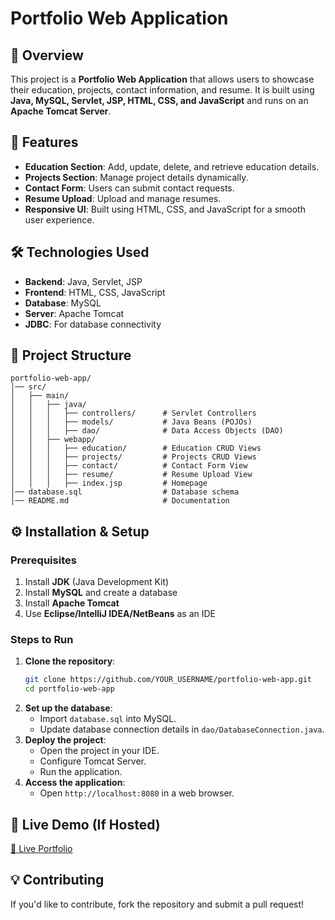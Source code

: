 # Portfolio Web Application

## 📌 Overview
This project is a **Portfolio Web Application** that allows users to showcase their education, projects, contact information, and resume. It is built using **Java, MySQL, Servlet, JSP, HTML, CSS, and JavaScript** and runs on an **Apache Tomcat Server**.

## 🚀 Features
- **Education Section**: Add, update, delete, and retrieve education details.
- **Projects Section**: Manage project details dynamically.
- **Contact Form**: Users can submit contact requests.
- **Resume Upload**: Upload and manage resumes.
- **Responsive UI**: Built using HTML, CSS, and JavaScript for a smooth user experience.

## 🛠️ Technologies Used
- **Backend**: Java, Servlet, JSP
- **Frontend**: HTML, CSS, JavaScript
- **Database**: MySQL
- **Server**: Apache Tomcat
- **JDBC**: For database connectivity

## 📂 Project Structure
```
portfolio-web-app/
│── src/
│   ├── main/
│   │   ├── java/
│   │   │   ├── controllers/      # Servlet Controllers
│   │   │   ├── models/           # Java Beans (POJOs)
│   │   │   ├── dao/              # Data Access Objects (DAO)
│   │   ├── webapp/
│   │   │   ├── education/        # Education CRUD Views
│   │   │   ├── projects/         # Projects CRUD Views
│   │   │   ├── contact/          # Contact Form View
│   │   │   ├── resume/           # Resume Upload View
│   │   │   ├── index.jsp         # Homepage
│── database.sql                  # Database schema
│── README.md                     # Documentation
```

## ⚙️ Installation & Setup
### Prerequisites
1. Install **JDK** (Java Development Kit)
2. Install **MySQL** and create a database
3. Install **Apache Tomcat**
4. Use **Eclipse/IntelliJ IDEA/NetBeans** as an IDE

### Steps to Run
1. **Clone the repository**:
   ```sh
   git clone https://github.com/YOUR_USERNAME/portfolio-web-app.git
   cd portfolio-web-app
   ```
2. **Set up the database**:
   - Import `database.sql` into MySQL.
   - Update database connection details in `dao/DatabaseConnection.java`.
3. **Deploy the project**:
   - Open the project in your IDE.
   - Configure Tomcat Server.
   - Run the application.
4. **Access the application**:
   - Open `http://localhost:8080` in a web browser.

## 🎯 Live Demo (If Hosted)
[🔗 Live Portfolio](https://rahulbhusari07.github.io/portfolio-web-app/)

## 💡 Contributing
If you'd like to contribute, fork the repository and submit a pull request!



